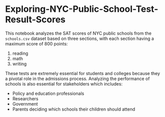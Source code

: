 # Exploring-NYC-Public-School-Test-Result-Scores
This notebook analyzes the SAT scores of NYC public schools from the `schools.csv` dataset based on three sections, with each section having a maximum score of 800 points:
1. reading
2. math
3. writing

These tests are extremely essential for students and colleges because they a pivotal role in the admissions process. Analyzing the performance of schools is also essential for stakeholders which includes: 
- Policy and education professionals
- Researchers
- Government
- Parents deciding which schools their children should attend
